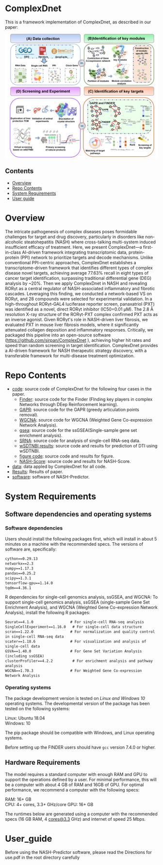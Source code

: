 # ComplexDnet

This is a framework implementation of ComplexDnet, as described in our paper:

![demo](https://github.com/sirpan/ComplexDnet/blob/main/Fig%20.1new.png)

## Contents

- [Overview](#overview)
- [Repo Contents](#repo-contents)
- [System Requirements](#system-requirements)
- [User guide](#User_guide)
# Overview

The intricate pathogenesis of complex diseases poses formidable challenges for target and drug discovery, particularly in disorders like non-alcoholic steatohepatitis (NASH) where cross-talking multi-system induced insufficient efficacy of treatment.  Here, we present ComplexDnet—a first-in-class AI-driven framework integrating transcriptomic data, protein-protein (PPI) network to prioritize targets and decode mechanisms. Unlike conventional PPI-centric approaches, ComplexDnet establishes a transcriptome-driven framework that identifies different types of complex disease novel targets, achieving average 77.63% recall in eight types of cancer target identification, surpassing traditional differential gene (DEG) analysis by ~20%. Then we apply ComplexDnet in NASH and revealing RORγt as a central regulator of NASH-associated inflammatory and fibrotic cascades. Leveraging this finding, we conducted a network-based VS on RORγt, and 28 compounds were selected for experimental validation. In a high-throughout RORγt-GAL4 luciferase reporter screen, panaxatriol (PXT) was identified as a novel, direct RORγt inhibitor (IC50=0.01 µM). The 2.8 Å resolution X-ray structure of the RORγt-PXT complex confirmed PXT acts as an inverse agonist. Given RORγt's role in NASH-driven liver fibrosis, we evaluated PXT in mouse liver fibrosis models, where it significantly attenuated collagen deposition and inflammatory responses. Critically, we packaged this pipeline into an open-source software (https://github.com/sirpan/ComplexDnet ), achieving higher hit rates and speed than random screening in target identification. ComplexDnet provides a AI-driven framework for NASH therapeutic strategy discovery, with a transferable framework for multi-disease treatment optimization.

# Repo Contents

- [code](./code): source code of ComplexDnet for the following four cases in the paper.
     - [Finder](./code/Finder): source code for the Finder (FInding key players in complex Networks through DEep Reinforcement learning).
     - [GAPR](./code/GAPR): source code for the GAPR (greedy articulation points removal).
     - [WGCNA](./code/WGCNA): source code for WGCNA (Weighted Gene Co-expression Network Analysis).
     - [gsea](./code/gsea): source code for the ssGSEA(Single-sample gene set enrichment analysis).
     - [SRNA](./code/SRNA): source code for analysis of single-cell RNA-seq data.
     - [wSDTNBI results](./code/wSDTNBI%20results): source code and results for prediction of DTI using wSDTNBI.
     - [figure code](./code/figure%20code): source code and results for figure.
     - [NASH-Score](./code/NASH-Score): source code and results for NASH-Score.
- [data](./data): data appled by ComplexDnet for all code.
- [Results](./Results): Results of paper.
- [software](./software): software of NASH-Predictor.

# System Requirements

## Software dependencies and operating systems

### Software dependencies

Users should install the following packages first, which will install in about 5 minutes on a machine with the recommended specs. The versions of software are, specifically:
```
cython==0.29.13 
networkx==2.3 
numpy==1.17.3 
pandas==0.25.2 
scipy==1.3.1 
tensorflow-gpu==1.14.0 
tqdm==4.36.1
```
R dependencies for single-cell genomics analysis, ssGSEA, and WGCNA:
To support single-cell genomics analysis, ssGSEA (single-sample Gene Set Enrichment Analysis), and WGCNA (Weighted Gene Co-expression Network Analysis), install the following R packages:
```
Seurat==4.1.0                 # For single-cell RNA-seq analysis
SingleCellExperiment==1.16.0   # For single-cell data structure
scran==1.22.0                 # For normalization and quality control in single-cell RNA-seq data
scater==1.18.6                # For visualization and analysis of single-cell data
GSVA==1.40.0                  # For Gene Set Variation Analysis (including ssGSEA)
clusterProfiler==4.2.2         # For enrichment analysis and pathway analysis
WGCNA==1.70.3                 # For Weighted Gene Co-expression Network Analysis

```
### Operating systems
The package development version is tested on *Linux and Windows 10* operating systems. The developmental version of the package has been tested on the following systems:

Linux: Ubuntu 18.04  
Windows: 10

The pip package should be compatible with Windows, and Linux operating systems.

Before setting up the FINDER users should have `gcc` version 7.4.0 or higher.

## Hardware Requirements
The model requires a standard computer with enough RAM and GPU to support the operations defined by a user. For minimal performance, this will be a computer with about 4 GB of RAM and 16GB of GPU. For optimal performance, we recommend a computer with the following specs:

RAM: 16+ GB  
CPU: 4+ cores, 3.3+ GHz/core
GPU: 16+ GB

The runtimes below are generated using a computer with the recommended specs (16 GB RAM, 4 cores@3.3 GHz) and internet of speed 25 Mbps.

# User_guide
Before using the NASH-Predictor software, please read the Directions for use.pdf in the root directory carefully




